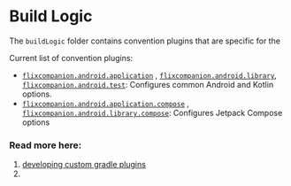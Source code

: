# Build Logic

The `buildLogic` folder contains convention plugins that are specific for the

Current list of convention plugins:

- [`flixcompanion.android.application`](convention/src/main/kotlin/AndroidApplicationConventionPlugin.kt)
  ,
  [`flixcompanion.android.library`](convention/src/main/kotlin/AndroidLibraryConventionPlugin.kt),
  [`flixcompanion.android.test`](convention/src/main/kotlin/AndroidTestConventionPlugin.kt):
  Configures common Android and Kotlin options.
- [`flixcompanion.android.application.compose`](convention/src/main/kotlin/AndroidApplicationComposeConventionPlugin.kt)
  ,
  [`flixcompanion.android.library.compose`](convention/src/main/kotlin/AndroidLibraryComposeConventionPlugin.kt):
  Configures Jetpack Compose options

### Read more here:

1. [developing custom gradle plugins](https://docs.gradle.org/current/userguide/custom_plugins.html)
2. 